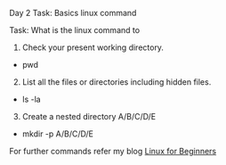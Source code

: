 Day 2 Task: Basics linux command

Task: What is the linux command to

1. Check your present working directory.
- pwd

2. List all the files or directories including hidden files.
- ls -la

3. Create a nested directory A/B/C/D/E
- mkdir -p A/B/C/D/E


For further commands refer my blog [Linux for Beginners](https://neel-soni.hashnode.dev/how-to-operate-linux-for-beginners)
